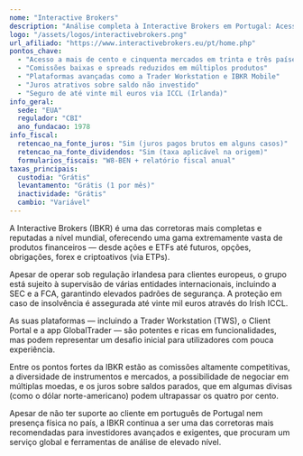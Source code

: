 ```yaml
---
nome: "Interactive Brokers"
description: "Análise completa à Interactive Brokers em Portugal: Acesso global a mais de 150 mercados, taxas competitivas e uma oferta incomparável de produtos e ferramentas para investidores experientes."
logo: "/assets/logos/interactivebrokers.png"
url_afiliado: "https://www.interactivebrokers.eu/pt/home.php"
pontos_chave:
  - "Acesso a mais de cento e cinquenta mercados em trinta e três países"
  - "Comissões baixas e spreads reduzidos em múltiplos produtos"
  - "Plataformas avançadas como a Trader Workstation e IBKR Mobile"
  - "Juros atrativos sobre saldo não investido"
  - "Seguro de até vinte mil euros via ICCL (Irlanda)"
info_geral:
  sede: "EUA"
  regulador: "CBI"
  ano_fundacao: 1978
info_fiscal:
  retencao_na_fonte_juros: "Sim (juros pagos brutos em alguns casos)"
  retencao_na_fonte_dividendos: "Sim (taxa aplicável na origem)"
  formularios_fiscais: "W8-BEN + relatório fiscal anual"
taxas_principais:
  custodia: "Grátis"
  levantamento: "Grátis (1 por mês)"
  inactividade: "Grátis"
  cambio: "Variável"
---
```


A Interactive Brokers (IBKR) é uma das corretoras mais completas e reputadas a nível mundial, oferecendo uma gama extremamente vasta de produtos financeiros — desde ações e ETFs até futuros, opções, obrigações, forex e criptoativos (via ETPs).

Apesar de operar sob regulação irlandesa para clientes europeus, o grupo está sujeito à supervisão de várias entidades internacionais, incluindo a SEC e a FCA, garantindo elevados padrões de segurança. A proteção em caso de insolvência é assegurada até vinte mil euros através do Irish ICCL.

As suas plataformas — incluindo a Trader Workstation (TWS), o Client Portal e a app GlobalTrader — são potentes e ricas em funcionalidades, mas podem representar um desafio inicial para utilizadores com pouca experiência.

Entre os pontos fortes da IBKR estão as comissões altamente competitivas, a diversidade de instrumentos e mercados, a possibilidade de negociar em múltiplas moedas, e os juros sobre saldos parados, que em algumas divisas (como o dólar norte-americano) podem ultrapassar os quatro por cento.

Apesar de não ter suporte ao cliente em português de Portugal nem presença física no país, a IBKR continua a ser uma das corretoras mais recomendadas para investidores avançados e exigentes, que procuram um serviço global e ferramentas de análise de elevado nível.
